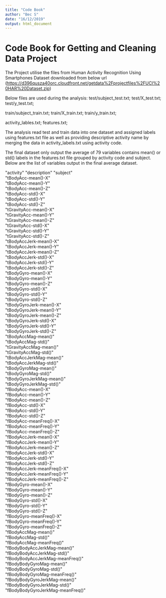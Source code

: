 ```yaml
---
title: "Code Book"
author: "Bec S"
date: "16/12/2019"
output: html_document
---
```



# Code Book for Getting and Cleaning Data Project
The Project utilise the files from Human Activity Recognition Using Smartphones Dataset downloaded from below url (https://d396qusza40orc.cloudfront.net/getdata%2Fprojectfiles%2FUCI%20HAR%20Dataset.zip) 

Below files are used during the analysis:
test/subject_test.txt;
test/X_test.txt;
test/y_test.txt;

train/subject_train.txt;
train/X_train.txt;
train/y_train.txt;

activity_lables.txt;
features.txt;

The analysis read test and train data into one dataset and assigned labels using features.txt file as well as providing descriptive activity name by merging the data in activity_labels.txt using activity code.

The final dataset only output the average of 79 variables contains mean() or std() labels in the features.txt file grouped by activity code and subject. Below are the list of variables output in the final average dataset.

"activity" 
"description"
"subject"                
"tBodyAcc-mean()-X"               
"tBodyAcc-mean()-Y"              
"tBodyAcc-mean()-Z"              
"tBodyAcc-std()-X"                
"tBodyAcc-std()-Y"                
"tBodyAcc-std()-Z"               
"tGravityAcc-mean()-X"            
"tGravityAcc-mean()-Y"            
"tGravityAcc-mean()-Z"            
"tGravityAcc-std()-X"            
"tGravityAcc-std()-Y"            
"tGravityAcc-std()-Z"             
"tBodyAccJerk-mean()-X"           
"tBodyAccJerk-mean()-Y"          
"tBodyAccJerk-mean()-Z"           
"tBodyAccJerk-std()-X"            
"tBodyAccJerk-std()-Y"            
"tBodyAccJerk-std()-Z"           
"tBodyGyro-mean()-X"              
"tBodyGyro-mean()-Y"              
"tBodyGyro-mean()-Z"              
"tBodyGyro-std()-X"              
"tBodyGyro-std()-Y"               
"tBodyGyro-std()-Z"               
"tBodyGyroJerk-mean()-X"         
"tBodyGyroJerk-mean()-Y"         
"tBodyGyroJerk-mean()-Z"         
"tBodyGyroJerk-std()-X"           
"tBodyGyroJerk-std()-Y"          
"tBodyGyroJerk-std()-Z"          
"tBodyAccMag-mean()"              
"tBodyAccMag-std()"              
"tGravityAccMag-mean()"          
"tGravityAccMag-std()"           
"tBodyAccJerkMag-mean()"          
"tBodyAccJerkMag-std()"           
"tBodyGyroMag-mean()"             
"tBodyGyroMag-std()"             
"tBodyGyroJerkMag-mean()"         
"tBodyGyroJerkMag-std()"          
"fBodyAcc-mean()-X"               
"fBodyAcc-mean()-Y"              
"fBodyAcc-mean()-Z"               
"fBodyAcc-std()-X"                
"fBodyAcc-std()-Y"                
"fBodyAcc-std()-Z"               
"fBodyAcc-meanFreq()-X"          
"fBodyAcc-meanFreq()-Y"          
"fBodyAcc-meanFreq()-Z"           
"fBodyAccJerk-mean()-X"          
"fBodyAccJerk-mean()-Y"           
"fBodyAccJerk-mean()-Z"          
"fBodyAccJerk-std()-X"           
"fBodyAccJerk-std()-Y"           
"fBodyAccJerk-std()-Z"            
"fBodyAccJerk-meanFreq()-X"       
"fBodyAccJerk-meanFreq()-Y"      
"fBodyAccJerk-meanFreq()-Z"      
"fBodyGyro-mean()-X"              
"fBodyGyro-mean()-Y"              
"fBodyGyro-mean()-Z"              
"fBodyGyro-std()-X"              
"fBodyGyro-std()-Y"               
"fBodyGyro-std()-Z"               
"fBodyGyro-meanFreq()-X"          
"fBodyGyro-meanFreq()-Y"         
"fBodyGyro-meanFreq()-Z"          
"fBodyAccMag-mean()"              
"fBodyAccMag-std()"               
"fBodyAccMag-meanFreq()"         
"fBodyBodyAccJerkMag-mean()"      
"fBodyBodyAccJerkMag-std()"       
"fBodyBodyAccJerkMag-meanFreq()"  
"fBodyBodyGyroMag-mean()"        
"fBodyBodyGyroMag-std()"          
"fBodyBodyGyroMag-meanFreq()"     
"fBodyBodyGyroJerkMag-mean()"     
"fBodyBodyGyroJerkMag-std()"     
"fBodyBodyGyroJerkMag-meanFreq()"
